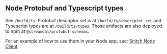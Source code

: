 ## Node Protobuf and Typescript types

See `/build/ts`. Protobuf descriptor set is at `/build/ts/descriptor-set` and Typescript types are
at `/build/ts/types`. Those artifacts are also deployed to npm at `@streamdal/protobuf-schemas`.

For an example of how to use them in your Node app,
see: [Snitch Node Client](https://github.com/streamdal/snitch-node-client)